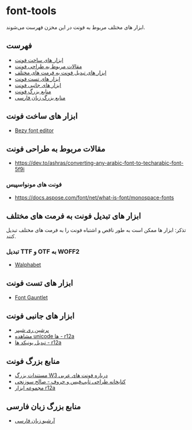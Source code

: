 # font-tools
ابزار های مختلف مربوط به فونت در این مخزن فهرست می‌شوند.

## فهرست
  - [ابزار های ساخت فونت](#ابزار-های-ساخت-فونت)
  - [مقالات مربوط به طراحی فونت](#مقالات-مربوط-به-طراحی-فونت)
  - [ابزار های تبدیل فونت به فرمت های مختلف](#ابزار-های-تبدیل-فونت-به-فرمت-های-مختلف)
  - [ابزار های تست فونت](#ابزار-های-تست-فونت)
  - [ابزار های جانبی فونت](#ابزار-های-جانبی-فونت)
  - [منابع بزرگ فونت](#منابع-بزرگ-فونت)
  - [منابع بزرگ زبان فارسی](#منابع-بزرگ-زبان-فارسی)


## ابزار های ساخت فونت
- [Bezy font editor](https://github.com/eliheuer/bezy)


## مقالات مربوط به طراحی فونت
- https://dev.to/ashras/converting-any-arabic-font-to-techarabic-font-5f9i

### فونت های مونواسپیس
- https://docs.aspose.com/font/net/what-is-font/monospace-fonts

## ابزار های تبدیل فونت به فرمت های مختلف
تذکر: ابزار ها ممکن است به طور ناقص و اشتباه فونت را به فرمت های مختلف تبدیل کنند.

### تبدیل TTF و OTF به WOFF2
- [Walphabet](https://github.com/tanrax/walphabet)

## ابزار های تست فونت
- [Font Gauntlet](https://fontgauntlet.com/)


## ابزار های جانبی فونت
- [پرشین ری شیپر](https://libre.font-store.ir/persian-reshaper/)
- [مشاهده unicode ها - r12a](https://r12a.github.io/uniview/index.html)
- [تبدیل یونیکد ها - r12a](https://r12a.github.io/app-conversion/)



## منابع بزرگ فونت
- [مستندات بزرگ W3 درباره فونت های عربی](https://www.w3.org/TR/alreq/)
- [کتابخانه طراحی تایپ‌فیس و حروف - صالح سوزنچی](https://drive.google.com/drive/folders/1jWrkeOOFxsIc4iAx44ASrk4sMfkzEhlB)
- [مجموعه ابزار r12a](https://r12a.github.io/)


## منابع بزرگ زبان فارسی
- [آرشیو زبان فارسی](https://drive.google.com/drive/folders/1I_suHrrwEuO09JtPIGBh-y0bBh2Hjbgs)

